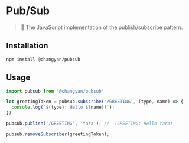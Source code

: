 # Pub/Sub
> :crystal_ball: The JavaScript implementation of the publish/subscribe pattern.

## Installation
```
npm install @changyan/pubsub
```

## Usage

```js
import pubsub from '@changyan/pubsub'

let greetingToken = pubsub.subscribe('/GREETING', (type, name) => {
  console.log(`${type}: Hello ${name}!`);
})

pubsub.publish('/GREETING', 'Yara'); // '/GREETING: Hello Yara!'

pubsub.removeSubscriber(greetingToken);
```
